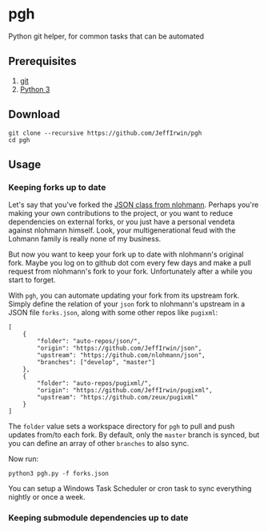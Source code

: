 # pgh
Python git helper, for common tasks that can be automated

## Prerequisites
1.  [git](https://git-scm.com/downloads)
2.  [Python 3](https://www.python.org/downloads/)

## Download
    git clone --recursive https://github.com/JeffIrwin/pgh
    cd pgh

## Usage

### Keeping forks up to date
Let's say that you've forked the [JSON class from nlohmann](https://github.com/nlohmann/json).  Perhaps you're making your own contributions to the project, or you want to reduce dependencies on external forks, or you just have a personal vendeta against nlohmann himself.  Look, your multigenerational feud with the Lohmann family is really none of my business.

But now you want to keep your fork up to date with nlohmann's original fork.  Maybe you log on to github dot com every few days and make a pull request from nlohmann's fork to your fork.  Unfortunately after a while you start to forget.

With `pgh`, you can automate updating your fork from its upstream fork.  Simply define the relation of your `json` fork to nlohmann's upstream in a JSON file `forks.json`, along with some other repos like `pugixml`:

    [
        {
        	"folder": "auto-repos/json/",
        	"origin": "https://github.com/JeffIrwin/json",
        	"upstream": "https://github.com/nlohmann/json",
        	"branches": ["develop", "master"]
        },
        {
        	"folder": "auto-repos/pugixml/",
        	"origin": "https://github.com/JeffIrwin/pugixml",
        	"upstream": "https://github.com/zeux/pugixml"
        }
    ]

The `folder` value sets a workspace directory for `pgh` to pull and push updates from/to each fork.  By default, only the `master` branch is synced, but you can define an array of other `branches` to also sync.

Now run:

    python3 pgh.py -f forks.json
    
You can setup a Windows Task Scheduler or cron task to sync everything nightly or once a week.

### Keeping submodule dependencies up to date

